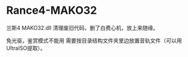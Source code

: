 # Rance4-MAKO32

兰斯4 MAKO32.dll
清理废旧代码，删了白费心机，放上来随缘。

免光驱，鉴赏模式不能用
需要按目录结构文件夹里边放置音轨文件（可以用UltraISO提取）。


